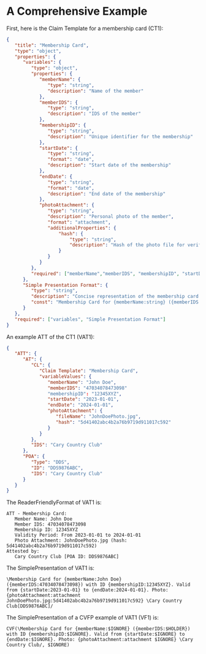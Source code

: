 # A Comprehensive Example

First, here is the Claim Template for a membership card (CT1):
```json
{
   "title": "Membership Card",
   "type": "object",
   "properties": {
      "variables": {
         "type": "object",
         "properties": {
            "memberName": {
               "type": "string",
               "description": "Name of the member"
            },
            "memberIDS": {
               "type": "string",
               "description": "IDS of the member"
            },
            "membershipID": {
               "type": "string",
               "description": "Unique identifier for the membership"
            },
            "startDate": {
               "type": "string",
               "format": "date",
               "description": "Start date of the membership"
            },
            "endDate": {
               "type": "string",
               "format": "date",
               "description": "End date of the membership"
            },
            "photoAttachment": {
               "type": "string",
               "description": "Personal photo of the member",
               "format": "attachment",
               "additionalProperties": {
                   "hash": {
                       "type": "string",
                       "description": "Hash of the photo file for verification"
                   }
               }
            }
         },
         "required": ["memberName","memberIDS", "membershipID", "startDate", "endDate", "photoAttachment"]
      },
      "Simple Presentation Format": {
         "type": "string",
         "description": "Concise representation of the membership card details",
         "const": "Membership Card for {memberName:string} ({memberIDS:string}) with ID {membershipID:string}. Valid from {startDate:date} to {endDate:date}. Photo: {photoAttachment:attachment}"
      }
   },
   "required": ["variables", "Simple Presentation Format"]
}
```

An example ATT of the CT1 (VAT1):
```json
{
   "ATT": {
      "AT": {
         "CL": {
            "Claim Template": "Membership Card",
            "variableValues": {
               "memberName": "John Doe",
               "memberIDS": "47034078473098"
               "membershipID": "12345XYZ",
               "startDate": "2023-01-01",
               "endDate": "2024-01-01",
               "photoAttachment": {
                  "fileName": "JohnDoePhoto.jpg",
                  "hash": "5d41402abc4b2a76b9719d911017c592"
               }
            }
         },
         "IDS": "Cary Country Club"
      },
      "POA": {
         "Type": "DDS",
         "ID": "DDS9876ABC",
         "IDS": "Cary Country Club"
      }
   }
}
```

The ReaderFriendlyFormat of VAT1 is:
```
ATT - Membership Card:
   Member Name: John Doe
   Member IDS: 47034078473098
   Membership ID: 12345XYZ
   Validity Period: From 2023-01-01 to 2024-01-01
   Photo Attachment: JohnDoePhoto.jpg (hash: 5d41402abc4b2a76b9719d911017c592)
Attested by: 
   Cary Country Club [POA ID: DDS9876ABC]
```

The SimplePresentation of VAT1 is:

`\Membership Card for {memberName:John Doe} ({memberIDS:47034078473098}) with ID {membershipID:12345XYZ}. Valid from {startDate:2023-01-01} to {endDate:2024-01-01}. Photo: {photoAttachment:attachment JohnDoePhoto.jpg:5d41402abc4b2a76b9719d911017c592} \Cary Country Club[DDS9876ABC]/`

The SimplePresentation of a CVFP example of VAT1 (VF1) is:

`CVF(\Membership Card for {memberName:$IGNORE} ({memberIDS:$HOLDER}) with ID {membershipID:$IGNORE}. Valid from {startDate:$IGNORE} to {endDate:$IGNORE}. Photo: {photoAttachment:attachment $IGNORE} \Cary Country Club/, $IGNORE)`
